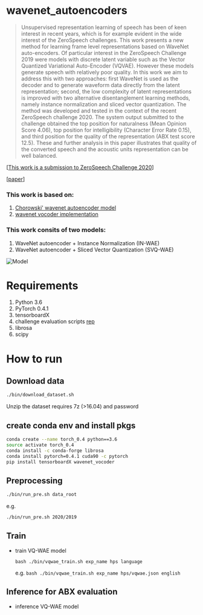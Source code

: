# wavenet\_autoencoders
> Unsupervised representation learning of speech has been of keen interest in recent years, which is for example evident in the wide interest of the ZeroSpeech challenges. This work presents a new method for learning frame level representations based on WaveNet auto-encoders. Of particular interest in the ZeroSpeech Challenge 2019 were models with discrete latent variable such as the Vector Quantized Variational Auto-Encoder (VQVAE). However these models generate speech with relatively poor quality. In this work we aim to address this with two approaches: first WaveNet is used as the decoder and to generate waveform data directly from the latent representation; second, the low complexity of latent representations is improved with two alternative disentanglement learning methods, namely instance normalization and sliced vector quantization. The method was developed and tested in the context of the recent ZeroSpeech challenge 2020. The system output submitted to the challenge obtained the top position for naturalness (Mean Opinion Score 4.06), top position for intelligibility (Character Error Rate 0.15), and third position for the quality of the representation (ABX test score 12.5). These and further analysis in this paper illustrates that quality of the converted speech and the acoustic units representation can be well balanced.

[[This work is a submission to ZeroSpeech Challenge 2020](https://zerospeech.com/2020/results.html)]

[[paper](http://arxiv.org/abs/2008.06892)]

### This work is based on:
 1. [Chorowski' wavenet autoencoder model](https://arxiv.org/abs/1901.08810) 
 2. [wavenet vocoder implementation](https://github.com/r9y9/wavenet_vocoder)

### This work consits of two models: 
 1. WaveNet autoencoder + Instance Normalization (IN-WAE)
 2. WaveNet autoencoder + Sliced Vector Quantization (SVQ-WAE)
 
![Model](AE.png)

# Requirements
 1. Python 3.6
 2. PyTorch 0.4.1
 3. tensorboardX
 4. challenge evaluation scripts [rep](https://github.com/bootphon/zerospeech2020)
 5. librosa
 6. scipy

# How to run

## Download data
```bash 
./bin/download_dataset.sh
```

Unzip the dataset requires 7z (>16.04) and password

## create conda env and install pkgs
```bash
conda create --name torch_0.4 python==3.6
source activate torch_0.4
conda install -c conda-forge librosa
conda install pytorch=0.4.1 cuda90 -c pytorch
pip install tensorboardX wavenet_vocoder
```


## Preprocessing
```bash
./bin/run_pre.sh data_root
```
e.g.
```bash
./bin/run_pre.sh 2020/2019
```

## Train
 * train VQ-WAE model
    
    ```bash ./bin/vqwae_train.sh exp_name hps language```
    
    e.g. ```bash ./bin/vqwae_train.sh exp_name hps/vqwae.json english```
 
## Inference for ABX evaluation
 * inference VQ-WAE model
 	
